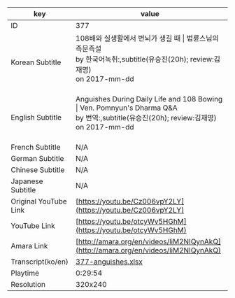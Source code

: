 |  key  |  value  |
|-------|---------|
| ID            | 377 |
| Korean Subtitle | 108배와 실생활에서 번뇌가 생길 때 \| 법륜스님의 즉문즉설<br>by 한국어녹취:,subtitle(유승진(20h); review:김재명)<br>on 2017-mm-dd<br><br>|
| English Subtitle | Anguishes During Daily Life and 108 Bowing \| Ven. Pomnyun's Dharma Q&A<br>by 번역:,subtitle(유승진(20h); review:김재명)<br>on 2017-mm-dd<br><br>|
| French Subtitle | N/A |
| German Subtitle | N/A |
| Chinese Subtitle | N/A |
| Japanese Subtitle | N/A |
| Original YouTube Link  | [https://youtu.be/Cz006vpY2LY](https://youtu.be/Cz006vpY2LY) |
| YouTube Link  | [https://youtu.be/otcyWv5HGhM](https://youtu.be/otcyWv5HGhM) |
| Amara Link    | [http://amara.org/en/videos/liM2NIQynAkQ](http://amara.org/en/videos/liM2NIQynAkQ) |
| Transcript(ko/en) | [377-anguishes.xlsx](https://github.com/jungtosociety/dharma-qna/raw/master/sub/377/377-anguishes.xlsx) |
| Playtime | 0:29:54 |
| Resolution | 320x240|
